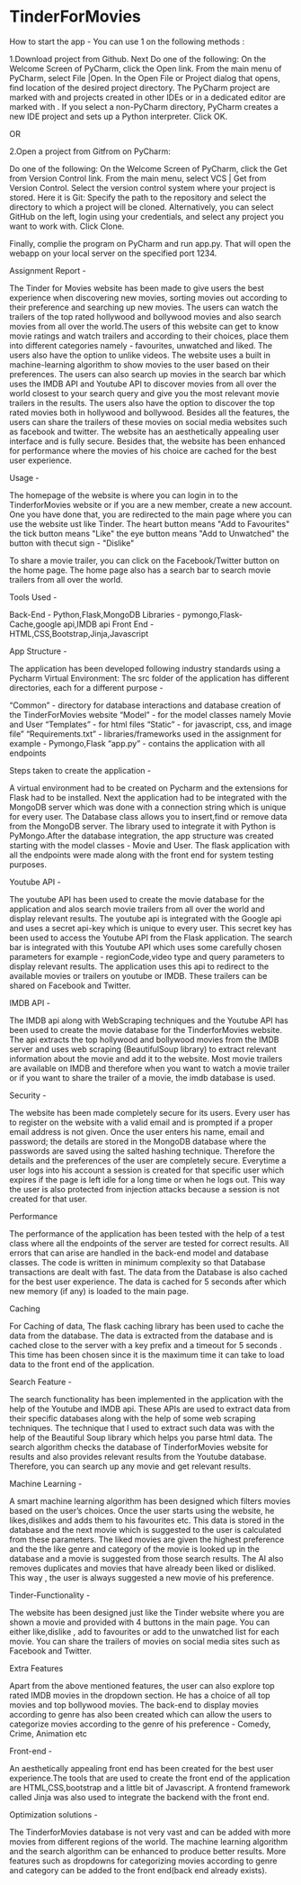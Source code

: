 # TinderForMovies

How to start the app - You can use 1 on the following methods :


1.Download project from Github.
Next
Do one of the following:
 On the Welcome Screen of PyCharm, click the Open link.
 From the main menu of PyCharm, select File |Open.
In the Open File or Project dialog that opens, find location of the desired project directory. The PyCharm project are marked with  and projects created in other IDEs or in a dedicated editor are marked with .
If you select a non-PyCharm directory, PyCharm creates a new IDE project and sets up a Python interpreter.
Click OK.

OR

2.Open a project from Gitfrom on PyCharm:

Do one of the following:
 On the Welcome Screen of PyCharm, click the Get from Version Control link.
 From the main menu, select VCS | Get from Version Control.
Select the version control system where your project is stored. Here it is Git:
Specify the path to the repository and select the directory to which a project will be cloned. Alternatively, you can select GitHub on the left, login using your credentials, and select any project you want to work with.
Click Clone.

Finally, complie the program on PyCharm and run app.py. That will open the webapp on your local server on the specified port 1234.



Assignment Report -

The Tinder for Movies website has been made to give users the best experience when discovering new movies, sorting movies out according to their preference and searching up new movies. The users can watch the trailers of the top rated hollywood and bollywood movies and also search movies from all over the world.The users of this website can get to know movie ratings and watch trailers and according to their choices, place them into different categories namely - favourites, unwatched and liked. The users also have the option to unlike videos.
The website uses a built in machine-learning algorithm to show movies to the user based on their preferences. The users can also search up movies in the search bar which uses the IMDB API and Youtube API to discover movies from all over the world closest to your search query and give you the most relevant movie trailers in the results. The users also have the option to discover the top rated movies both in hollywood and bollywood. Besides all the features, the users can share the trailers of these movies on social media websites such as facebook and twitter. The website has an aesthetically appealing user interface and is fully secure. Besides that, the website has been enhanced for performance where the movies of his choice are cached for the best user experience.

Usage -

The homepage of the website is where you can login in to the TinderforMovies website or if you are a new member, create a new account. One you have done that, you are redirected to the main page where you can use the website ust like Tinder.
The heart button means "Add to Favourites"
the tick button means "Like"
the eye button means "Add to Unwatched"
the button with thecut sign - "Dislike"

To share a movie trailer, you can click on the Facebook/Twitter button on the home page. The home page also has a search bar to search movie trailers from all over the world.

Tools Used - 

Back-End - Python,Flask,MongoDB
Libraries - pymongo,Flask-Cache,google api,IMDB api
Front End - HTML,CSS,Bootstrap,Jinja,Javascript

App Structure - 

The application has been developed following industry standards using a Pycharm Virtual Environment:
The src folder of the application has different directories, each for a different purpose - 

 “Common” - directory for database interactions and database creation of the TinderForMovies website
“Model” - for the model classes namely Movie and User
“Templates” - for html files 
“Static” - for javascript, css, and image file”
“Requirements.txt” - libraries/frameworks used in the assignment for example - Pymongo,Flask
“app.py” - contains the application with all endpoints

Steps taken to create the application -

A virtual environment had to be created on Pycharm and the extensions for Flask had to be installed. Next the application had to be integrated with the MongoDB server which was done with a connection string which is unique for every user. The Database class allows you to insert,find or remove data from the MongoDB server. The library used to integrate it with Python is PyMongo.After the database integration, the app structure was created starting with the model classes - Movie and User. The flask application with all the endpoints were made along with the front end for system testing purposes.

Youtube API -

The youtube API has been used to create the movie database for the application and alos search movie trailers from all over the world and display relevant results. The youtube api is integrated with the Google api and uses a secret api-key which is unique to every user. This secret key has been used to access the Youtube API from the Flask application. The search bar is integrated with this Youtube API  which uses some carefully chosen parameters for example - regionCode,video type and query parameters to display relevant results. The application uses this api to redirect to the available movies or trailers on youtube or IMDB. These trailers can be shared on Facebook and Twitter.
 
IMDB API -

The IMDB api along with WebScraping techniques and the Youtube API  has been used to create the movie database for the TinderforMovies website. The api extracts the top hollywood and bollywood movies from the IMDB server and uses web scraping (BeautifulSoup library) to extract relevant information about the movie and add it to the website. Most movie trailers are available on IMDB and therefore when you want to watch a movie trailer or if you want to share the trailer of a movie, the imdb database is used. 

Security - 

The website has been made completely secure for its users. Every user has to register on the website with a valid email and is prompted if a proper email address is not given. Once the user enters his name, email and password; the details are stored in the MongoDB database where the passwords are saved using the salted hashing technique. Therefore the details and the preferences of the user are completely secure. Everytime a user logs into his account a session is created for that specific user which expires if the page is left idle for a long time or when he logs out. This way the user is also protected from injection attacks because a session is not created for that user.

Performance

The performance of the application has been tested with the help of a test class where all the endpoints of the server are tested for correct results. All errors that can arise are handled in the back-end model and database classes. The code is written in minimum complexity so that Database transactions are dealt with fast. The data from the Database is also cached for the best user experience. The data is cached for 5 seconds after which new memory (if any) is loaded to the main page.  


Caching

For Caching of data, The flask caching library has been used to cache the data from the database. The data is extracted from the database and is cached close to the server with a key prefix and a timeout for 5 seconds . This time has been chosen since it is the maximum time it can take to load data to the front end of the application.

Search Feature -

The search functionality has been implemented in the application with the help of the Youtube and IMDB api. These APIs are used to extract data from their specific databases along with the help of some web scraping techniques. The technique that I used to extract such data was with the help of the Beautiful Soup library which helps you parse html data. The search algorithm checks the database of TinderforMovies website for results and also provides relevant results from the Youtube database. Therefore, you can search up any movie and get relevant results.

Machine Learning -

A smart machine learning algorithm has been designed which filters movies based on the user’s choices. Once the user starts using the website, he likes,dislikes and adds them to his favourites etc. This data is stored in the database and the next movie which is suggested to the user is calculated from these parameters. The liked movies are given the highest preference and the the like genre and category of the movie is looked up in the database and a movie is suggested from those search results. The AI also removes duplicates and movies that have already been liked or disliked. This way , the user is always suggested a new movie of his preference. 

Tinder-Functionality -

The website has been designed just like the Tinder website where you are shown a movie and provided with 4 buttons in the main page. You can either like,dislike , add to favourites or add to the unwatched list for each movie. You can share the trailers of movies on social media sites such as Facebook and Twitter. 

Extra Features

Apart from the above mentioned features, the user can also explore top rated IMDB movies in the dropdown section. He has a choice of all top movies and top bollywood movies. The back-end to display movies according to genre has also been created which can allow the users to categorize movies according to the genre of his preference - Comedy, Crime, Animation etc

Front-end -

An aesthetically appealing front end has been created for the best user experience.The tools that are used to create the front end of the application are HTML,CSS,bootstrap and a little bit of Javascript. A frontend framework called Jinja was also used to integrate the backend with the front end.

Optimization solutions - 

The TinderforMovies database is not very vast and can be added with more movies from different regions of the world. The machine learning algorithm and the search algorithm can be enhanced to produce better results. More features such as dropdowns for categorizing movies according to genre and category can be added to the front end(back end already exists).
